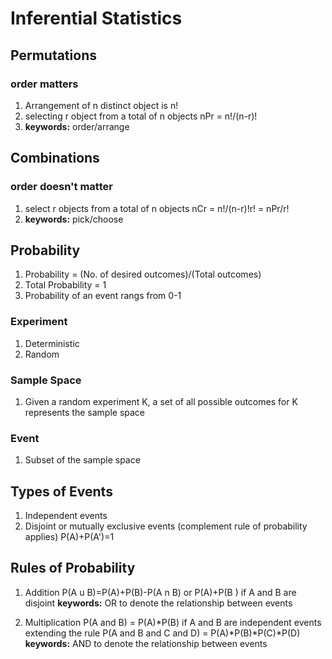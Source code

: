 # Inferential Statistics

## Permutations

### order matters

1. Arrangement of n distinct object is n!
2. selecting r object from a total of n objects nPr = n!/(n-r)!
3. **keywords:** order/arrange

## Combinations

### order doesn't matter

1. select r objects from a total of n objects nCr = n!/(n-r)!r! = nPr/r!
2. **keywords:** pick/choose

## Probability

1. Probability = (No. of desired outcomes)/(Total outcomes)
2. Total Probability = 1
3. Probability of an event rangs from 0-1

### Experiment

1. Deterministic
2. Random

### Sample Space

1. Given a random experiment K, a set of all possible outcomes for K represents the sample space

### Event

1. Subset of the sample space

## Types of Events

1. Independent events
2. Disjoint or mutually exclusive events (complement rule of probability applies) P(A)+P(A')=1

## Rules of Probability

1. Addition P(A u B)=P(A)+P(B)-P(A n B) or P(A)+P(B ) if A and B are disjoint **keywords:** OR to denote the relationship between events

2. Multiplication P(A and B) = P(A)\*P(B) if A and B are independent events extending the rule P(A and B and C and D) = P(A)*P(B)*P(C)\*P(D) **keywords:** AND to denote the relationship between events
